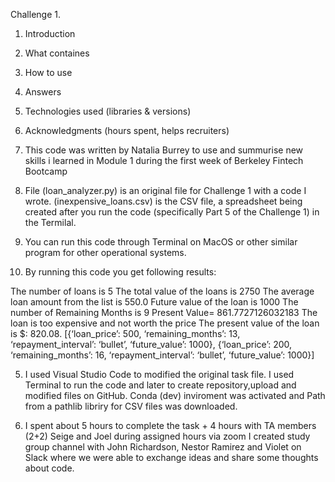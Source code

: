 Challenge 1.

1. Introduction 
2. What containes
3. How to use
4. Answers
5. Technologies used (libraries & versions)
6. Acknowledgments (hours spent, helps recruiters)

1. This code was written by Natalia Burrey to use and summurise new skills i learned in Module 1 during the first week of Berkeley Fintech Bootcamp 

2. File (loan_analyzer.py) is an original file for Challenge 1 with a code I wrote.  (inexpensive_loans.csv) is the CSV file, a spreadsheet being created after you run the code (specifically Part 5 of the Challenge 1) in the Termilal.

3. You can run this code through Terminal on MacOS or other similar program for other operational systems. 


4. By running this code you get following results:

The number of loans is 5
The total value of the loans is 2750
The average loan amount from the list is 550.0
Future value of the loan is 1000
The number of Remaining Months is 9
Present Value= 861.7727126032183
The loan is too expensive and not worth the price
The present value of the loan is $: 820.08.
[{‘loan_price’: 500, ‘remaining_months’: 13, ‘repayment_interval’: ‘bullet’, ‘future_value’: 1000}, {‘loan_price’: 200, ‘remaining_months’: 16, ‘repayment_interval’: ‘bullet’, ‘future_value’: 1000}] 

5. I used Visual Studio Code to modified the original task file. I used Terminal to run the code and later to create repository,upload and modified files on GitHub. Conda (dev) inviroment was activated and Path from a pathlib libriry for CSV files was downloaded. 


6. I spent about 5 hours to complete the task + 4 hours with TA members (2+2) Seige and Joel during assigned hours via zoom
I created study group channel with John Richardson, Nestor Ramirez and Violet on Slack where we were able to exchange ideas and share some thoughts about code.

